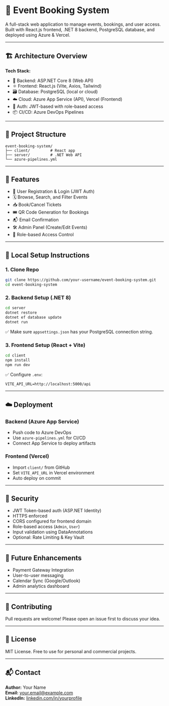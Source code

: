 # 🎫 Event Booking System

A full-stack web application to manage events, bookings, and user access. Built with React.js frontend, .NET 8 backend, PostgreSQL database, and deployed using Azure & Vercel.

---

## 🏗️ Architecture Overview

**Tech Stack:**
- 🔧 Backend: ASP.NET Core 8 (Web API)
- ⚛️ Frontend: React.js (Vite, Axios, Tailwind)
- 🗃️ Database: PostgreSQL (local or cloud)
- ☁️ Cloud: Azure App Service (API), Vercel (Frontend)
- 🔐 Auth: JWT-based with role-based access
- 📦 CI/CD: Azure DevOps Pipelines

---

## 📂 Project Structure

```
event-booking-system/
├── client/         # React app
├── server/         # .NET Web API
└── azure-pipelines.yml
```

---

## 🚀 Features

- 👥 User Registration & Login (JWT Auth)
- 🗓️ Browse, Search, and Filter Events
- 📥 Book/Cancel Tickets
- 🎟️ QR Code Generation for Bookings
- 📬 Email Confirmation
- 🛠️ Admin Panel (Create/Edit Events)
- 🧾 Role-based Access Control

---

## 🔧 Local Setup Instructions

### 1. Clone Repo

```bash
git clone https://github.com/your-username/event-booking-system.git
cd event-booking-system
```

### 2. Backend Setup (.NET 8)

```bash
cd server
dotnet restore
dotnet ef database update
dotnet run
```

✅ Make sure `appsettings.json` has your PostgreSQL connection string.

### 3. Frontend Setup (React + Vite)

```bash
cd client
npm install
npm run dev
```

✅ Configure `.env`:
```env
VITE_API_URL=http://localhost:5000/api
```

---

## ☁️ Deployment

### Backend (Azure App Service)

- Push code to Azure DevOps
- Use `azure-pipelines.yml` for CI/CD
- Connect App Service to deploy artifacts

### Frontend (Vercel)

- Import `client/` from GitHub
- Set `VITE_API_URL` in Vercel environment
- Auto deploy on commit

---

## 🔐 Security

- JWT Token-based auth (ASP.NET Identity)
- HTTPS enforced
- CORS configured for frontend domain
- Role-based access (`Admin`, `User`)
- Input validation using DataAnnotations
- Optional: Rate Limiting & Key Vault

---

## 🧠 Future Enhancements

- Payment Gateway Integration
- User-to-user messaging
- Calendar Sync (Google/Outlook)
- Admin analytics dashboard

---

## 🤝 Contributing

Pull requests are welcome! Please open an issue first to discuss your idea.

---

## 📄 License

MIT License. Free to use for personal and commercial projects.

---

## 📬 Contact

**Author:** Your Name  
**Email:** your.email@example.com  
**LinkedIn:** [linkedin.com/in/yourprofile](https://linkedin.com/in/yourprofile)
